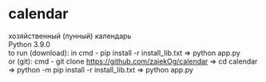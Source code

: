 # calendar
хозяйственный (лунный) календарь        
Python 3.9.0        
to run (download): in cmd - pip install -r install_lib.txt => python app.py       
or (git): cmd - git clone https://github.com/zajekOg/calendar => cd calendar => python -m pip install -r install_lib.txt => python app.py
